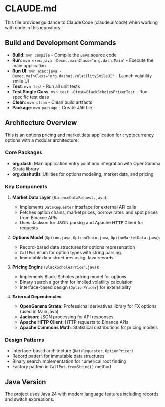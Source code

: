 # CLAUDE.md

This file provides guidance to Claude Code (claude.ai/code) when working with code in this repository.

## Build and Development Commands

- **Build**: `mvn compile` - Compile the Java source code
- **Run**: `mvn exec:java -Dexec.mainClass="org.dash.Main"` - Execute the main application
- **Run UI**: `mvn exec:java -Dexec.mainClass="org.dashui.VolatilitySmileUI"` - Launch volatility smile UI
- **Test**: `mvn test` - Run all unit tests
- **Test Single Class**: `mvn test -Dtest=BlackScholesPricerTest` - Run specific test class
- **Clean**: `mvn clean` - Clean build artifacts
- **Package**: `mvn package` - Create JAR file

## Architecture Overview

This is an options pricing and market data application for cryptocurrency options with a modular architecture:

### Core Packages

- **org.dash**: Main application entry point and integration with OpenGamma Strata library
- **org.dashutils**: Utilities for options modeling, market data, and pricing

### Key Components

1. **Market Data Layer** (`BinanceDataRequest.java`):
   - Implements `DataRequester` interface for external API calls
   - Fetches option chains, market prices, borrow rates, and spot prices from Binance APIs
   - Uses Jackson for JSON parsing and Apache HTTP Client for requests

2. **Options Model** (`Option.java`, `OptionChain.java`, `OptionMarketData.java`):
   - Record-based data structures for options representation
   - `CallPut` enum for option types with string parsing
   - Immutable data structures using Java records

3. **Pricing Engine** (`BlackScholesPricer.java`):
   - Implements Black-Scholes pricing model for options
   - Binary search algorithm for implied volatility calculation
   - Interface-based design (`OptionPricer`) for extensibility

4. **External Dependencies**:
   - **OpenGamma Strata**: Professional derivatives library for FX options (used in Main.java)
   - **Jackson**: JSON processing for API responses
   - **Apache HTTP Client**: HTTP requests to Binance APIs
   - **Apache Commons Math**: Statistical distributions for pricing models

### Design Patterns

- Interface-based architecture (`DataRequester`, `OptionPricer`)
- Record pattern for immutable data structures
- Binary search implementation for numerical root finding
- Factory pattern in `CallPut.fromString()` method

## Java Version

The project uses Java 24 with modern language features including records and switch expressions.